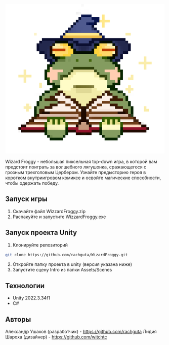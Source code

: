![](Assets/Sprites/иконка.png)

Wizard Froggy - небольшая пиксельная top-down игра, в которой вам предстоит поиграть за волшебного лягушонка, сражающегося с грозным трехголовым Цербером. Узнайте предысторию героя в коротком внутриигровом комиксе и освойте магические способности, чтобы одержать победу.
## Запуск игры
1. Скачайте файл WizzardFroggy.zip
2. Распакуйте и запустите WizzardFroggy.exe
## Запуск проекта Unity
1. Клонируйте репозиторий
```bash
git clone https://github.com/rachguta/WizardFroggy.git
```
2. Откройте папку проекта в unity (версия указана ниже)
3. Запустите сцену Intro из папки Assets/Scenes
## Технологии
- Unity 2022.3.34f1
- C#
## Авторы
Александр Ушаков (разработчик) - https://github.com/rachguta
Лидия Шароха (дизайнер) - https://github.com/witchtc
